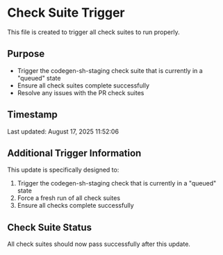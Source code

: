 # Check Suite Trigger

This file is created to trigger all check suites to run properly.

## Purpose

- Trigger the codegen-sh-staging check suite that is currently in a "queued" state
- Ensure all check suites complete successfully
- Resolve any issues with the PR check suites

## Timestamp

Last updated: August 17, 2025 11:52:06

## Additional Trigger Information

This update is specifically designed to:

1. Trigger the codegen-sh-staging check that is currently in a "queued" state
2. Force a fresh run of all check suites
3. Ensure all checks complete successfully

## Check Suite Status

All check suites should now pass successfully after this update.

